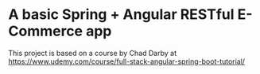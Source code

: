 # A basic Spring + Angular RESTful E-Commerce app 

This project is based on a course by Chad Darby at https://www.udemy.com/course/full-stack-angular-spring-boot-tutorial/